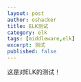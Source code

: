 ```yaml
---
layout: post 
author: oshacker
title: ELK测试
category: elk
tags: [middleware,elk]
excerpt: 测试
published: false
---
```


这是对ELK的测试！
